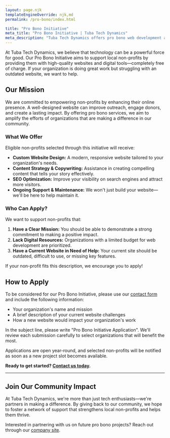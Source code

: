 ```yaml
---
layout: page.njk
templateEngineOverride: njk,md
permalink: /pro-bono/index.html

title: "Pro Bono Initiative"
meta_title: "Pro Bono Initiative | Tuba Tech Dynamics"
meta_description: "Tuba Tech Dynamics offers pro bono web development and digital services to deserving non-profits, helping amplify their impact and improve their online presence."
---
```


At Tuba Tech Dynamics, we believe that technology can be a powerful force for good. Our Pro Bono Initiative aims to support local non-profits by providing them with high-quality websites and digital tools—completely free of charge. If your organization is doing great work but struggling with an outdated website, we want to help.

## Our Mission

We are committed to empowering non-profits by enhancing their online presence. A well-designed website can improve outreach, engage donors, and create a lasting impact. By offering pro bono services, we aim to amplify the efforts of organizations that are making a difference in our community.

### What We Offer

Eligible non-profits selected through this initiative will receive:

- **Custom Website Design:** A modern, responsive website tailored to your organization's needs.
- **Content Strategy & Copywriting:** Assistance in creating compelling content that tells your story effectively.
- **SEO Optimization:** Improve your visibility on search engines and attract more visitors.
- **Ongoing Support & Maintenance:** We won't just build your website—we'll be here to help maintain it.

### Who Can Apply?

We want to support non-profits that:

1. **Have a Clear Mission:** You should be able to demonstrate a strong commitment to making a positive impact.
2. **Lack Digital Resources:** Organizations with a limited budget for web development are prioritized.
3. **Have a Current Website in Need of Help:** Your current site should be outdated, difficult to use, or missing key features.

If your non-profit fits this description, we encourage you to apply!

## How to Apply

To be considered for our Pro Bono Initiative, please use our [contact form](/contact) and include the following information:

- Your organization's name and mission
- A brief description of your current website challenges
- How a new website would impact your organization's work

In the subject line, please write "Pro Bono Initiative Application". We'll review each submission carefully to select organizations that will benefit the most.

Applications are open year-round, and selected non-profits will be notified as soon as a new project slot becomes available.

**Ready to get started? [Contact us today](/contact).**

---

## Join Our Community Impact

At Tuba Tech Dynamics, we're more than just tech enthusiasts—we're partners in making a difference. By giving back to our community, we hope to foster a network of support that strengthens local non-profits and helps them thrive.

Interested in partnering with us on future pro bono projects? Reach out through our [company site](https://tubatechdynamics.com/contact).

